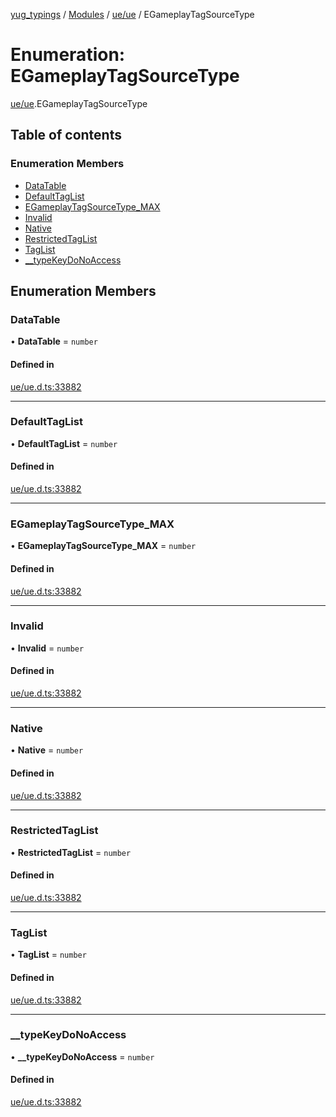 [yug_typings](../README.md) / [Modules](../modules.md) / [ue/ue](../modules/ue_ue.md) / EGameplayTagSourceType

# Enumeration: EGameplayTagSourceType

[ue/ue](../modules/ue_ue.md).EGameplayTagSourceType

## Table of contents

### Enumeration Members

- [DataTable](ue_ue.EGameplayTagSourceType.md#datatable)
- [DefaultTagList](ue_ue.EGameplayTagSourceType.md#defaulttaglist)
- [EGameplayTagSourceType\_MAX](ue_ue.EGameplayTagSourceType.md#egameplaytagsourcetype_max)
- [Invalid](ue_ue.EGameplayTagSourceType.md#invalid)
- [Native](ue_ue.EGameplayTagSourceType.md#native)
- [RestrictedTagList](ue_ue.EGameplayTagSourceType.md#restrictedtaglist)
- [TagList](ue_ue.EGameplayTagSourceType.md#taglist)
- [\_\_typeKeyDoNoAccess](ue_ue.EGameplayTagSourceType.md#__typekeydonoaccess)

## Enumeration Members

### DataTable

• **DataTable** = `number`

#### Defined in

[ue/ue.d.ts:33882](https://github.com/YugMetaverse/yug_typings/blob/25cad34/ue/ue.d.ts#L33882)

___

### DefaultTagList

• **DefaultTagList** = `number`

#### Defined in

[ue/ue.d.ts:33882](https://github.com/YugMetaverse/yug_typings/blob/25cad34/ue/ue.d.ts#L33882)

___

### EGameplayTagSourceType\_MAX

• **EGameplayTagSourceType\_MAX** = `number`

#### Defined in

[ue/ue.d.ts:33882](https://github.com/YugMetaverse/yug_typings/blob/25cad34/ue/ue.d.ts#L33882)

___

### Invalid

• **Invalid** = `number`

#### Defined in

[ue/ue.d.ts:33882](https://github.com/YugMetaverse/yug_typings/blob/25cad34/ue/ue.d.ts#L33882)

___

### Native

• **Native** = `number`

#### Defined in

[ue/ue.d.ts:33882](https://github.com/YugMetaverse/yug_typings/blob/25cad34/ue/ue.d.ts#L33882)

___

### RestrictedTagList

• **RestrictedTagList** = `number`

#### Defined in

[ue/ue.d.ts:33882](https://github.com/YugMetaverse/yug_typings/blob/25cad34/ue/ue.d.ts#L33882)

___

### TagList

• **TagList** = `number`

#### Defined in

[ue/ue.d.ts:33882](https://github.com/YugMetaverse/yug_typings/blob/25cad34/ue/ue.d.ts#L33882)

___

### \_\_typeKeyDoNoAccess

• **\_\_typeKeyDoNoAccess** = `number`

#### Defined in

[ue/ue.d.ts:33882](https://github.com/YugMetaverse/yug_typings/blob/25cad34/ue/ue.d.ts#L33882)
